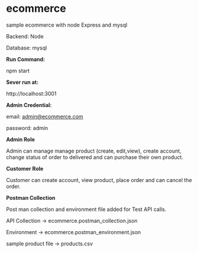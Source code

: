 # ecommerce
sample ecommerce with node Express and mysql

Backend: Node

Database: mysql

**Run Command:**

npm start

**Sever run at:**

http://localhost:3001

**Admin Credential:**

email: admin@ecommerce.com

password: admin

**Admin Role**

Admin can manage manage product (create, edit,view), create account, change status of order to delivered and can purchase their own product.

**Customer Role**

Customer can create account, view product, place order and can cancel the order.

**Postman Collection**

Post man collection and environment file added for Test API calls.

API Collection -> ecommerce.postman_collection.json

Environment    -> ecommerce.postman_environment.json

sample product file -> products.csv



